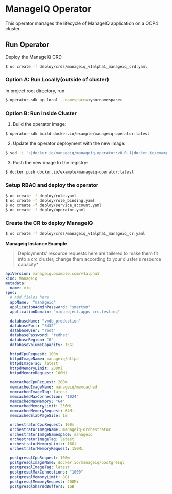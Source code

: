 # ManageIQ Operator

This operator manages the lifecycle of ManageIQ application on a OCP4 cluster.

## Run Operator

Deploy the ManageIQ CRD

```bash
$ oc create -f deploy/crds/manageiq_v1alpha1_manageiq_crd.yaml
```

### Option A: Run Locally(outside of cluster)

In project root directory, run

```bash 
$ operator-sdk up local --namespace=<yournamespace>
```

### Option B: Run Inside Cluster

1. Build the operator image:

```bash
$ operator-sdk build docker.io/example/manageiq-operator:latest
```

2. Update the operator deployment with the new image:

```bash
$ sed -i 's|docker.io/manageiq/manageiq-operator:v0.0.1|docker.io/example/manageiq-operator:latest|g' deploy/operator.yaml
```

3. Push the new image to the registry:

```bash
$ docker push docker.io/example/manageiq-operator:latest
```

### Setup RBAC and deploy the operator

```bash 
$ oc create -f deploy/role.yaml
$ oc create -f deploy/role_binding.yaml
$ oc create -f deploy/service_account.yaml
$ oc create -f deploy/operator.yaml
```

### Create the CR to deploy ManageIQ

```bash
$ oc create -f deploy/crds/manageiq_v1alpha1_manageiq_cr.yaml
```

**Manageiq Instance Example**

> Deployments' resource requests here are tailered to make them fit into a crc cluster, change them according to your cluster's resource capacity*

```yaml
apiVersion: manageiq.example.com/v1alpha1
kind: Manageiq
metadata:
  name: miq
spec:
  # Add fields here
  appName:  "manageiq"
  applicationAdminPassword: "smartvm"
  applicationDomain: "miqproject.apps-crc.testing"

  databaseName: "vmdb_production"
  databasePort: "5432"
  databaseUser: "root"
  databasePassword: "redhat"
  databaseRegion: "0"
  databaseVolumeCapacity: 15Gi

  httpdCpuRequest: 100m
  httpdImageName: manageiq/httpd
  httpdImageTag: latest
  httpdMemoryLimit: 200Mi
  httpdMemoryRequest: 100Mi

  memcachedCpuRequest: 200m
  memcachedImageName: manageiq/memcached
  memcachedImageTag: latest
  memcachedMaxConnection: "1024"
  memcachedMaxMemory: "64"
  memcachedMemoryLimit: 256Mi
  memcachedMemoryRequest: 64Mi
  memcachedSlabPageSize: 1m

  orchestratorCpuRequest: 100m
  orchestratorImageName: manageiq-orchestrator
  orchestratorImageNamespace: manageiq
  orchestratorImageTag: latest
  orchestratorMemoryLimit: 16Gi
  orchestratorMemoryRequest: 150Mi

  postgresqlCpuRequest: 100m
  postgresqlImageName: docker.io/manageiq/postgresql
  postgresqlImageTag: latest
  postgresqlMaxConnections: "1000"
  postgresqlMemoryLimit: 8Gi
  postgresqlMemoryRequest: 200Mi
  postgresqlSharedBuffers: 1GB
```
